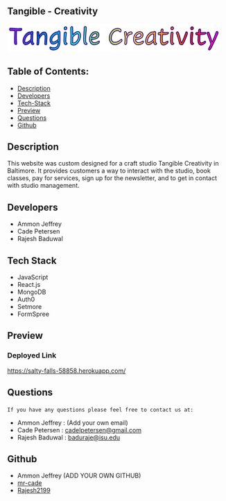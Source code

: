 ## Tangible - Creativity
 

![TangibleCreativity](./client/public/pictures/TangibleStraightLetters.png)


## Table of Contents:
- [Description](#description)
- [Developers](#developers)
- [Tech-Stack](#tech-stack)
- [Preview](#preview)
- [Questions](#questions)
- [Github](#github)

## Description
This website was custom designed for a craft studio Tangible Creativity in Baltimore. It provides customers a way to interact with the studio, book classes, pay for services, sign up for the newsletter, and to get in contact with studio management.


## Developers 
- Ammon Jeffrey 
- Cade Petersen 
- Rajesh Baduwal 


## Tech Stack 
- JavaScript
- React.js
- MongoDB
- Auth0
- Setmore
- FormSpree


## Preview


### Deployed Link
https://salty-falls-58858.herokuapp.com/

## Questions
``If you have any questions please feel free to contact us at:``
- Ammon Jeffrey  : (Add your own email)
- Cade Petersen  : cadelpetersen@gmail.com
- Rajesh Baduwal : baduraje@isu.edu


## Github
- Ammon Jeffrey (ADD YOUR OWN GITHUB)
- [mr-cade](https://github.com/mr-cade)
- [Rajesh2199](https://github.com/Rajesh2199)
